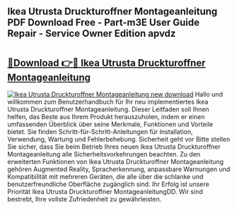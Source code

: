 ## Ikea Utrusta Druckturoffner Montageanleitung PDF Download Free - Part-m3E User Guide Repair - Service Owner Edition apvdz

# <h2><a href="http://df7gtm.blite.top/?on=Ikea+Utrusta+Druckturoffner+Montageanleitung">🔗Download 👉🔴 Ikea Utrusta Druckturoffner Montageanleitung</a></h2>

[![Ikea Utrusta Druckturoffner Montageanleitung new download](https://i.imgur.com/lujVjoI.png)](http://df7gtm.blite.top/?on=Ikea+Utrusta+Druckturoffner+Montageanleitung)
Hallo und willkommen zum Benutzerhandbuch für Ihr neu implementiertes Ikea Utrusta Druckturoffner Montageanleitung. Dieser Leitfaden soll Ihnen helfen, das Beste aus Ihrem Produkt herauszuholen, indem er einen umfassenden Überblick über seine Merkmale, Funktionen und Vorteile bietet. Sie finden Schritt-für-Schritt-Anleitungen für Installation, Verwendung, Wartung und Fehlerbehebung. Sicherheit geht vor Bitte stellen Sie sicher, dass Sie beim Betrieb Ihres neuen Ikea Utrusta Druckturoffner Montageanleitung alle Sicherheitsvorkehrungen beachten. Zu den erweiterten Funktionen von Ikea Utrusta Druckturoffner Montageanleitung gehören Augmented Reality, Spracherkennung, anpassbare Warnungen und Kompatibilität mit mehreren Geräten, die alle über die schlanke und benutzerfreundliche Oberfläche zugänglich sind. Ihr Erfolg ist unsere Priorität Ikea Utrusta Druckturoffner MontageanleitungDD. Wir sind bestrebt, Ihre vollste Zufriedenheit zu gewährleisten.
